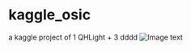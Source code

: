 # kaggle_osic
a kaggle project of 1 QHLight + 3 dddd
![Image text](https://github.com/g475128181/Data-Structure/blob/master/%E5%BE%AE%E4%BF%A1%E5%9B%BE%E7%89%87_20201025165357.jpg)
